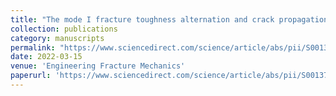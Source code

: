 ```yaml
---
title: "The mode I fracture toughness alternation and crack propagation behavior evolution due to long-term Sc-CO2 saturation"
collection: publications
category: manuscripts
permalink: "https://www.sciencedirect.com/science/article/abs/pii/S0013794422000261"
date: 2022-03-15
venue: 'Engineering Fracture Mechanics'
paperurl: 'https://www.sciencedirect.com/science/article/abs/pii/S0013794422000261'
---
```


